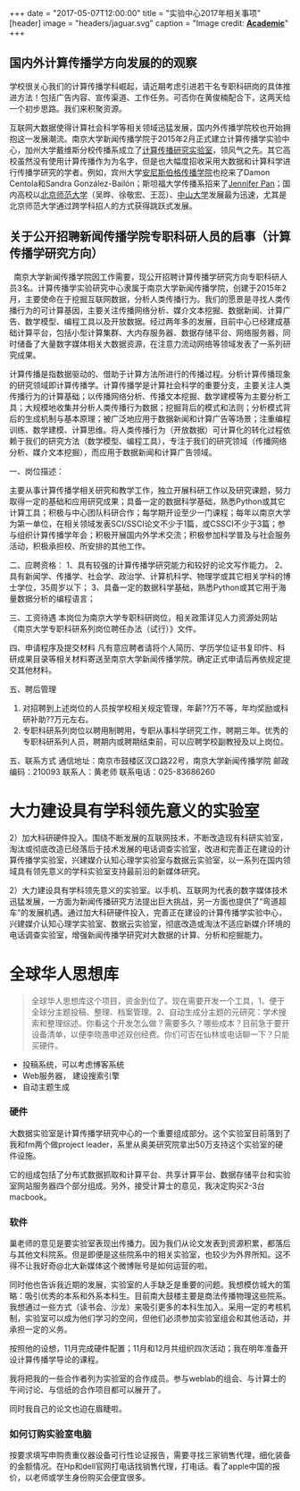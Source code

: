 +++
date = "2017-05-07T12:00:00"
title = "实验中心2017年相关事项"
[header]
image = "headers/jaguar.svg"
caption = "Image credit: [**Academic**](https://github.com/gcushen/hugo-academic/)"
+++


## 国内外计算传播学方向发展的的观察

学校很关心我们的计算传播学科崛起，请近期考虑引进若干名专职科研岗的具体推进方法！包括广告内容、宣传渠道、工作任务。可否你在黄俊楠配合下，这两天给一个初步思路。我们来积聚资源。

互联网大数据使得计算社会科学等相关领域迅猛发展，国内外传播学院校也开始拥抱这一发展潮流。南京大学新闻传播学院于2015年2月正式建立计算传播学实验中心，加州大学戴维斯分校传播系成立了[计算传播研究实验室](http://c2.ucdavis.edu/)，领风气之先。其它高校虽然没有使用计算传播作为为名字，但是也大幅度招收采用大数据和计算科学进行传播学研究的学者。例如，宾州大学[安尼斯伯格传播学院](https://www.asc.upenn.edu/people/faculty)也挖来了Damon Centola和Sandra González-Bailón；斯坦福大学传播系招来了[Jennifer Pan](http://jenpan.com/)；国内高校以[北京师范大学](http://sjc.bnu.edu.cn/sztd/index.html)（吴晔、徐敬宏、王蕊）、[中山大学](https://mp.weixin.qq.com/s?__biz=MzA5MTExNDMyNw==&mid=210877062&idx=1&sn=e35b796e7fab3074221dd197a1bc4140&version=12020810)发展最为迅速，尤其是北京师范大学通过跨学科招人的方式获得跳跃式发展。


## 关于公开招聘新闻传播学院专职科研人员的启事（计算传播学研究方向）
 
南京大学新闻传播学院因工作需要，现公开招聘计算传播学研究方向专职科研人员3名。计算传播学实验研究中心隶属于南京大学新闻传播学院，创建于2015年2月，主要使命在于挖掘互联网数据，分析人类传播行为。我们的愿景是寻找人类传播行为的可计算基因，主要关注传播网络分析、媒介文本挖掘、数据新闻、计算广告、数学模型、编程工具以及开放数据。经过两年多的发展，目前中心已经建成基础计算平台，包括小型计算集群、大内存服务器、数据存储平台、网络服务器，同时储备了大量数字媒体相关大数据资源，在注意力流动网络等领域发表了一系列研究成果。

计算传播是指数据驱动的、借助于计算方法所进行的传播过程。分析计算传播现象的研究领域即计算传播学。计算传播学是计算社会科学的重要分支，主要关注人类传播行为的计算基础；以传播网络分析、传播文本挖掘、数学建模等为主要分析工具；大规模地收集并分析人类传播行为数据；挖掘背后的模式和法则；分析模式背后的生成机制与基本原理；被广泛地应用于数据新闻和计算广告等场景；注重编程训练、数学建模、计算思维。将人类传播行为（开放数据）可计算化的转化过程依赖于我们的研究方法（数学模型、编程工具），专注于我们的研究领域（传播网络分析、媒介文本挖掘），而应用于数据新闻和计算广告领域。

一、岗位描述：

主要从事计算传播学相关研究和教学工作，独立开展科研工作以及研究课题，努力取得一定的基础和应用研究成果；具备一定的数据科学基础，熟悉Python或其它计算工具；积极与中心团队科研合作；每学期开设至少一门课程；每年以南京大学为第一单位，在相关领域发表SCI/SSCI论文不少于1篇，或CSSCI不少于3篇；参与组织计算传播学年会；积极开展国内外学术交流；积极参加科学普及与社会服务活动，积极承担校、所安排的其他工作。

二、应聘资格：
1、具有较强的计算传播学研究能力和较好的论文写作能力。
2、具有新闻学、传播学、社会学、政治学、计算机科学、物理学或其它相关学科的博士学位，35周岁以下；
3、具备一定的数据科学基础，熟悉Python或其它用于海量数据分析的编程语言；

三、工资待遇
本岗位为南京大学专职科研岗位，相关政策详见人力资源处网站《南京大学专职科研系列岗位聘任办法（试行）》文件。

四、申请程序及提交材料
凡有意应聘者请将个人简历、学历学位证书复印件、科研成果目录等相关材料寄送至南京大学新闻传播学院。确定正式申请后再依规定提交其他材料。

五、聘后管理
1. 对招聘到上述岗位的人员按学校相关规定管理，年薪??万不等，年均奖励或科研补助??万元左右。
2. 专职科研系列岗位以聘用制聘用，专职从事科学研究工作，聘期三年。优秀的专职科研系列人员，聘期内或聘期结束前，可以应聘学校副教授及以上岗位。

五、联系方式
通信地址：南京市鼓楼区汉口路22号，南京大学新闻传播学院
邮政编码：210093
联系人：黄老师
联系电话：025-83686260

# 大力建设具有学科领先意义的实验室

2）加大科研硬件投入。围绕不断发展的互联网技术，不断改造现有科研实验室，淘汰或彻底改造已经落后于技术发展的电话调查实验室，改进和完善正在建设的计算传播学实验室，兴建媒介认知心理学实验室与数据云实验室，以一系列在国内领域具有领先意义的学科实验室支持最前沿的新媒体研究。

2）大力建设具有学科领先意义的实验室。以手机、互联网为代表的数字媒体技术迅猛发展，一方面为新闻传播研究方法提出巨大挑战，另一方面也提供了“弯道超车”的发展机遇。通过加大科研硬件投入，完善正在建设的计算传播学实验中心，兴建媒介认知心理学实验室、数据云实验室，彻底改造或淘汰不适应新媒介环境的电话调查实验室，增强新闻传播学研究对大数据的计算、分析和挖掘能力。


# 全球华人思想库

> 全球华人思想库这个项目，资金到位了。现在需要开发一个工具，1、便于全球分主题投稿、整理、档案管理。2、自动生成分主题的元研究：学术搜索和整理综述。你看这个开发怎么做？需要多久？哪些成本？目前急于要开设备清单，以便李晓愚申述双创经费。你们可否在仙林或电话聊一下？只能买硬件。

- 投稿系统，可以考虑博客系统
- Web服务器， 建设搜索引擎
- 自动主题生成

### 硬件
大数据实验室是计算传播学研究中心的一个重要组成部分。这个实验室目前落到了我和fm两个做project leader，系里从奥美研究院拿出50万支持这个实验室的硬件设施。

它的组成包括了分布式数据抓取和计算平台、共享计算平台、数据存储平台和实验室网站服务器四个部分组成。另外，接受计算士的意见，我决定购买2-3台macbook。

### 软件

巢老师的意见是要实验室表现出传播力。因为我们从论文发表到资源积累，都落后与其他文科院系。但是即便是这些院系中的相关实验室，也较少为外界所知。这不得不让我好奇@北大新媒体这个微博账号是如何运营的啦。

同时他也告诉我近期的发展，实验室的人手缺乏是重要的问题。我想模仿城大的策略：吸引优秀的本系和外系本科生。目前南大鼓楼主要是商法传播物理这些院系。我想通过一些方式（读书会、沙龙）来吸引更多的本科生加入。采用一定的考核机制，实验室可以成为他们学习的空间，但他们必须参加实验室组会和其他活动，并承担一定的义务。

按照他的设想，11月完成硬件配置；11月和12月共组织四次活动；我在明年准备开设计算传播学导论的课程。

我将把我的一些合作者列为实验室的合作成员。参与weblab的组会、与计算士的午间讨论、与信纸的合作项目都可以展开了。

同时我自己的论文也迫在眉睫啦。

### 如何订购实验室电脑

按要求填写申购贵重仪器设备可行性论证报告，需要寻找三家销售代理，细化装备的金额情况。在Hp和dell官网打电话找销售代理，打电话。看了apple中国的报价，以老师或学生身份购买会便宜很多。
